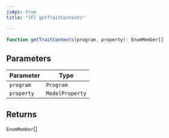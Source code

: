 ```yaml
---
jsApi: true
title: "[F] getTraitContexts"

---
```

```ts
function getTraitContexts(program, property): EnumMember[]
```

## Parameters

| Parameter | Type |
| ------ | ------ |
| `program` | `Program` |
| `property` | `ModelProperty` |

## Returns

`EnumMember`[]

